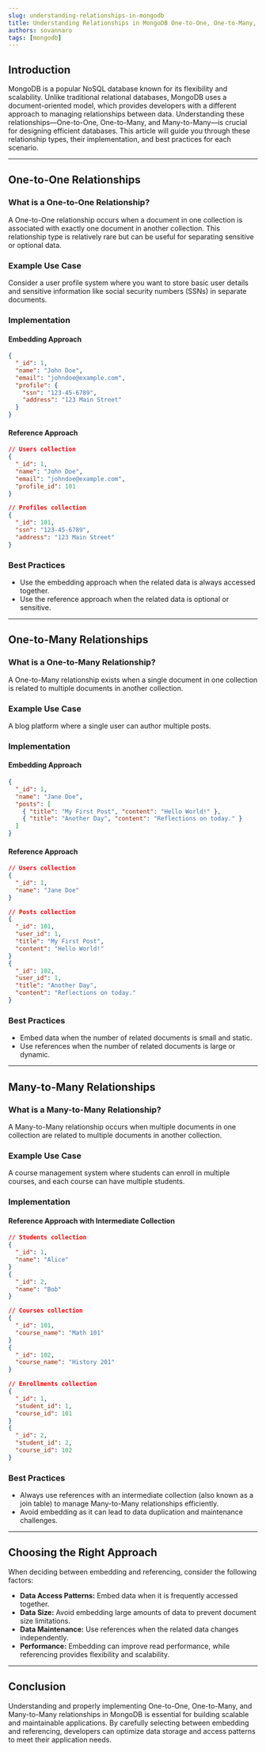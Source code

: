 ```yaml
---
slug: understanding-relationships-in-mongodb
title: Understanding Relationships in MongoDB One-to-One, One-to-Many, and Many-to-Many
authors: sovannaro
tags: [mongodb]
---
```


<head>
  <meta name="keywords" content="MongoDB, database relationships, one-to-one, one-to-many, many-to-many, NoSQL, data modeling, web development, coding, tutorials, database design, software engineering, programming" />
  <meta name="twitter:card" content="summary_large_image" />
  <meta name="author" content="sovannaro" />
  <meta name="description" content="Learn how to handle different types of relationships in MongoDB, including one-to-one, one-to-many, and many-to-many relationships. A comprehensive guide for MongoDB developers." />
  <link rel="preconnect" href="https://www.google.com" />
  <link rel="preconnect" href="https://fonts.googleapis.com" />
  <link rel="preconnect" href="https://fonts.gstatic.com" crossorigin />
  <script type="application/ld+json">
    {JSON.stringify({
      '@context': 'https://schema.org/',
      '@type': 'WebPage',
      name: 'Understanding Relationships in MongoDB',
      url: 'https://naro-doc.vercel.app/blog/understanding-relationships-in-mongodb',
      description: 'A guide to understanding and implementing relationships in MongoDB, covering one-to-one, one-to-many, and many-to-many types.',
      author: {
        '@type': 'Person',
        name: 'sovannaro',
        url: 'https://naro-doc.vercel.app/',
      },
      logo: 'https://avatars.githubusercontent.com/u/41016168?v=4',
    })}
  </script>
</head>

## Introduction
MongoDB is a popular NoSQL database known for its flexibility and scalability. Unlike traditional relational databases, MongoDB uses a document-oriented model, which provides developers with a different approach to managing relationships between data.<!--truncate--> Understanding these relationships—One-to-One, One-to-Many, and Many-to-Many—is crucial for designing efficient databases. This article will guide you through these relationship types, their implementation, and best practices for each scenario.

---

## One-to-One Relationships
### What is a One-to-One Relationship?
A One-to-One relationship occurs when a document in one collection is associated with exactly one document in another collection. This relationship type is relatively rare but can be useful for separating sensitive or optional data.

### Example Use Case
Consider a user profile system where you want to store basic user details and sensitive information like social security numbers (SSNs) in separate documents.

### Implementation
#### Embedding Approach
```json
{
  "_id": 1,
  "name": "John Doe",
  "email": "johndoe@example.com",
  "profile": {
    "ssn": "123-45-6789",
    "address": "123 Main Street"
  }
}
```

#### Reference Approach
```json
// Users collection
{
  "_id": 1,
  "name": "John Doe",
  "email": "johndoe@example.com",
  "profile_id": 101
}

// Profiles collection
{
  "_id": 101,
  "ssn": "123-45-6789",
  "address": "123 Main Street"
}
```

### Best Practices
- Use the embedding approach when the related data is always accessed together.
- Use the reference approach when the related data is optional or sensitive.

---

## One-to-Many Relationships
### What is a One-to-Many Relationship?
A One-to-Many relationship exists when a single document in one collection is related to multiple documents in another collection.

### Example Use Case
A blog platform where a single user can author multiple posts.

### Implementation
#### Embedding Approach
```json
{
  "_id": 1,
  "name": "Jane Doe",
  "posts": [
    { "title": "My First Post", "content": "Hello World!" },
    { "title": "Another Day", "content": "Reflections on today." }
  ]
}
```

#### Reference Approach
```json
// Users collection
{
  "_id": 1,
  "name": "Jane Doe"
}

// Posts collection
{
  "_id": 101,
  "user_id": 1,
  "title": "My First Post",
  "content": "Hello World!"
}
{
  "_id": 102,
  "user_id": 1,
  "title": "Another Day",
  "content": "Reflections on today."
}
```

### Best Practices
- Embed data when the number of related documents is small and static.
- Use references when the number of related documents is large or dynamic.

---

## Many-to-Many Relationships
### What is a Many-to-Many Relationship?
A Many-to-Many relationship occurs when multiple documents in one collection are related to multiple documents in another collection.

### Example Use Case
A course management system where students can enroll in multiple courses, and each course can have multiple students.

### Implementation
#### Reference Approach with Intermediate Collection
```json
// Students collection
{
  "_id": 1,
  "name": "Alice"
}
{
  "_id": 2,
  "name": "Bob"
}

// Courses collection
{
  "_id": 101,
  "course_name": "Math 101"
}
{
  "_id": 102,
  "course_name": "History 201"
}

// Enrollments collection
{
  "_id": 1,
  "student_id": 1,
  "course_id": 101
}
{
  "_id": 2,
  "student_id": 2,
  "course_id": 102
}
```

### Best Practices
- Always use references with an intermediate collection (also known as a join table) to manage Many-to-Many relationships efficiently.
- Avoid embedding as it can lead to data duplication and maintenance challenges.

---

## Choosing the Right Approach
When deciding between embedding and referencing, consider the following factors:
- **Data Access Patterns:** Embed data when it is frequently accessed together.
- **Data Size:** Avoid embedding large amounts of data to prevent document size limitations.
- **Data Maintenance:** Use references when the related data changes independently.
- **Performance:** Embedding can improve read performance, while referencing provides flexibility and scalability.

---

## Conclusion
Understanding and properly implementing One-to-One, One-to-Many, and Many-to-Many relationships in MongoDB is essential for building scalable and maintainable applications. By carefully selecting between embedding and referencing, developers can optimize data storage and access patterns to meet their application needs.